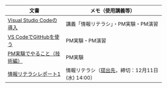 文書|メモ（使用講義等）
---|---
[Visual Studio Codeの導入](vscode.md)|講義「情報リテラシ」・PM実験・PM演習
[VS CodeでGitHubを使う](git.md)|PM実験・PM演習
[PM実験でやること（技術編）](pmexperiments.md)|PM実験
[情報リテラシレポート1](i-report1.html)|情報リテラシ（[提出先](https://docs.google.com/forms/d/e/1FAIpQLSdbGrlHxBpPLze00y78D44cghuxl5agwHnABQZCzKvZ2lym_Q/viewform)，締切：12月11日(水) 14:00）